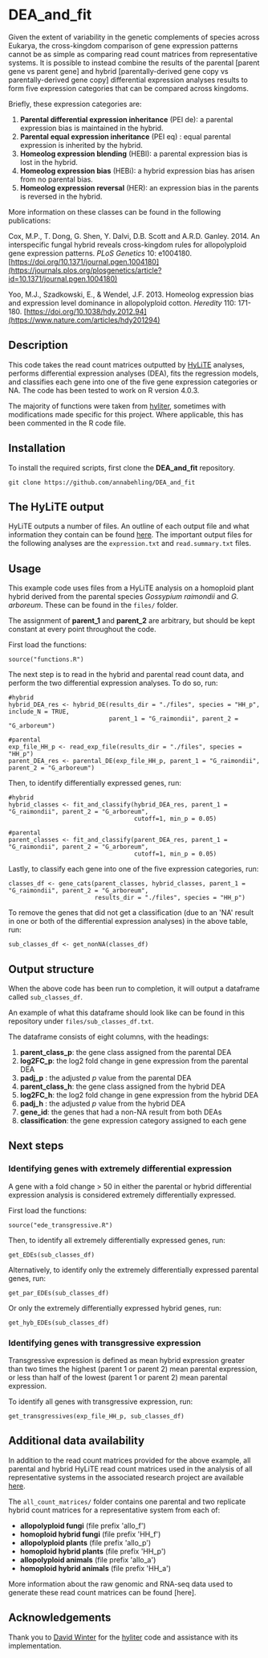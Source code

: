 # DEA_and_fit

Given the extent of variability in the genetic complements of species across Eukarya, the cross-kingdom comparison of gene expression patterns cannot be as simple as comparing read count matrices from representative systems. It is possible to instead combine the results of the parental [parent gene vs parent gene] and hybrid [parentally-derived gene copy vs parentally-derived gene copy] differential expression analyses results to form five expression categories that can be compared across kingdoms.

Briefly, these expression categories are:

1. **Parental differential expression inheritance** (PEI de): a parental expression bias is maintained in the hybrid.
2. **Parental equal expression inheritance** (PEI eq) : equal parental expression is inherited by the hybrid.
3. **Homeolog expression blending** (HEBl): a parental expression bias is lost in the hybrid.
4. **Homeolog expression bias** (HEBi): a hybrid expression bias has arisen from no parental bias.
5. **Homeolog expression reversal** (HER): an expression bias in the parents is reversed in the hybrid.

More information on these classes can be found in the following publications:

Cox, M.P., T. Dong, G. Shen, Y. Dalvi, D.B. Scott and A.R.D. Ganley. 2014. An interspecific fungal hybrid reveals cross-kingdom rules for allopolyploid gene expression patterns. *PLoS Genetics* 10: e1004180. [https://doi.org/10.1371/journal.pgen.1004180](https://journals.plos.org/plosgenetics/article?id=10.1371/journal.pgen.1004180)

Yoo, M.J., Szadkowski, E., & Wendel, J.F. 2013. Homeolog expression bias and expression level dominance in allopolyploid cotton. *Heredity* 110: 171-180. [https://doi.org/10.1038/hdy.2012.94](https://www.nature.com/articles/hdy201294)

## Description

This code takes the read count matrices outputted by [HyLiTE](https://hylite.sourceforge.io/) analyses, performs differential expression analyses (DEA), fits the regression models, and classifies each gene into one of the five gene expression categories or NA. The code has been tested to work on R version 4.0.3.

The majority of functions were taken from [hyliter](https://github.com/dwinter/hyliter), sometimes with modifications made specific for this project. Where applicable, this has been commented in the R code file.

## Installation

To install the required scripts, first clone the **DEA_and_fit** repository.
```
git clone https://github.com/annabehling/DEA_and_fit
```

## The HyLiTE output

HyLiTE outputs a number of files. An outline of each output file and what information they contain can be found [here](https://hylite.sourceforge.io/outformat.html#outformat "HyLiTE output formats").
The important output files for the following analyses are the `expression.txt` and `read.summary.txt` files.

## Usage

This example code uses files from a HyLiTE analysis on a homoploid plant hybrid derived from the parental species *Gossypium raimondii* and *G. arboreum*. These can be found in the `files/` folder.

The assignment of **parent_1** and **parent_2** are arbitrary, but should be kept constant at every point throughout the code.

First load the functions:
```{r}
source("functions.R")
```

The next step is to read in the hybrid and parental read count data, and perform the two differential expression analyses. To do so, run:
```{r}
#hybrid
hybrid_DEA_res <- hybrid_DE(results_dir = "./files", species = "HH_p", include_N = TRUE, 
                            parent_1 = "G_raimondii", parent_2 = "G_arboreum")

#parental
exp_file_HH_p <- read_exp_file(results_dir = "./files", species = "HH_p")
parent_DEA_res <- parental_DE(exp_file_HH_p, parent_1 = "G_raimondii", parent_2 = "G_arboreum")
```

Then, to identify differentially expressed genes, run:
```{r}
#hybrid
hybrid_classes <- fit_and_classify(hybrid_DEA_res, parent_1 = "G_raimondii", parent_2 = "G_arboreum", 
                                   cutoff=1, min_p = 0.05)

#parental
parent_classes <- fit_and_classify(parent_DEA_res, parent_1 = "G_raimondii", parent_2 = "G_arboreum", 
                                   cutoff=1, min_p = 0.05)
```

Lastly, to classify each gene into one of the five expression categories, run:
```{r}
classes_df <- gene_cats(parent_classes, hybrid_classes, parent_1 = "G_raimondii", parent_2 = "G_arboreum", 
                        results_dir = "./files", species = "HH_p")
```

To remove the genes that did not get a classification (due to an 'NA' result in one or both of the differential expression analyses) in the above table, run:
```{r}
sub_classes_df <- get_nonNA(classes_df)
```

## Output structure

When the above code has been run to completion, it will output a dataframe called `sub_classes_df`.

An example of what this dataframe should look like can be found in this repository under `files/sub_classes_df.txt`.

The dataframe consists of eight columns, with the headings:

1. **parent_class_p**: the gene class assigned from the parental DEA
2. **log2FC_p**: the log2 fold change in gene expression from the parental DEA
3. **padj_p** : the adjusted *p* value from the parental DEA
4. **parent_class_h**: the gene class assigned from the hybrid DEA
5. **log2FC_h**: the log2 fold change in gene expression from the hybrid DEA
6. **padj_h** : the adjusted *p* value from the hybrid DEA
7. **gene_id**: the genes that had a non-NA result from both DEAs
8. **classification**: the gene expression category assigned to each gene

## Next steps

### Identifying genes with extremely differential expression

A gene with a fold change > 50 in either the parental or hybrid differential expression analysis is considered extremely differentially expressed.

First load the functions:
```{r}
source("ede_transgressive.R")
```

Then, to identify all extremely differentially expressed genes, run:
```{r}
get_EDEs(sub_classes_df)
```

Alternatively, to identify only the extremely differentially expressed parental genes, run:
```{r}
get_par_EDEs(sub_classes_df)
```

Or only the extremely differentially expressed hybrid genes, run:
```{r}
get_hyb_EDEs(sub_classes_df)
```

### Identifying genes with transgressive expression

Transgressive expression is defined as mean hybrid expression greater than two times the highest (parent 1 or parent 2) mean parental expression, or less than half of the lowest (parent 1 or parent 2) mean parental expression.

To identify all genes with transgressive expression, run:
```{r}
get_transgressives(exp_file_HH_p, sub_classes_df)
```

## Additional data availability

In addition to the read count matrices provided for the above example, all parental and hybrid HyLiTE read count matrices used in the analysis of all representative systems in the associated research project are available [here](https://github.com/annabehling/DEA_and_fit/tree/master/all_count_matrices "all_count_matrices").

The `all_count_matrices/` folder contains one parental and two replicate hybrid count matrices for a representative system from each of:

* **allopolyploid fungi** (file prefix 'allo_f')
* **homoploid hybrid fungi** (file prefix 'HH_f')
* **allopolyploid plants** (file prefix 'allo_p')
* **homoploid hybrid plants** (file prefix 'HH_p')
* **allopolyploid animals** (file prefix 'allo_a')
* **homoploid hybrid animals** (file prefix 'HH_a')

More information about the raw genomic and RNA-seq data used to generate these read count matrices can be found [here].

## Acknowledgements

Thank you to [David Winter](https://github.com/dwinter "github.com/dwinter") for the [hyliter](https://github.com/dwinter/hyliter "github.com/dwinter/hyliter") code and assistance with its implementation.
